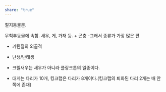 ```yaml
---
share: "true"
---
```

절지동물문.

무척추동물에 속함. 
새우, 게, 가재 등. + 곤충 -그래서 종류가 가장 많은 편
- 키틴질의 외골격
- 난생/난태생

- 크릴새우는 새우가 아니라 플랑크톤의 일종이다.
- 대게는 다리가 10개, 킹크랩은 다리가 8개이다.(킹크랩의 퇴화된 다리 2개는 배 안쪽에 존재)